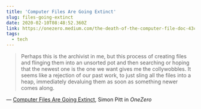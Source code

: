 ```yaml
---
title: 'Computer Files Are Going Extinct'
slug: files-going-extinct
date: 2020-02-10T08:48:52.360Z
link: https://onezero.medium.com/the-death-of-the-computer-file-doc-43cb028c0506
tags:
  - tech
---
```


> Perhaps this is the archivist in me, but this process of creating files and flinging them into an unsorted pot and then searching or hoping that the newest one is the one we want gives me the collywobbles. It seems like a rejection of our past work, to just sling all the files into a heap, immediately devaluing them as soon as something newer comes along.

&mdash; [Computer Files Are Going Extinct](https://onezero.medium.com/the-death-of-the-computer-file-doc-43cb028c0506), Simon Pitt in _OneZero_
